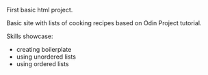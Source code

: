 First basic html project.

Basic site with lists of cooking recipes based on Odin Project tutorial.

Skills showcase:
- creating boilerplate
- using unordered lists
- using ordered lists